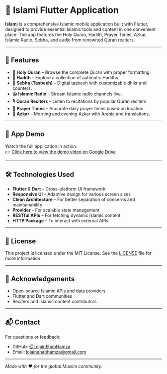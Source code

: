# 📱 Islami Flutter Application

**Islami** is a comprehensive Islamic mobile application built with Flutter, designed to provide essential Islamic tools and content in one convenient place. The app features the Holy Quran, Hadith, Prayer Times, Azkar, Islamic Radio, Sebha, and audio from renowned Quran reciters.

---

## 📌 Features

- 📖 **Holy Quran** – Browse the complete Quran with proper formatting.
- 📜 **Hadith** – Explore a collection of authentic Hadiths.
- 📿 **Sebha (Tasbeeh)** – Digital tasbeeh with customizable dhikr and counters.
- 📻 **Islamic Radio** – Stream Islamic radio channels live.
- 🎙️ **Quran Reciters** – Listen to recitations by popular Quran reciters.
- 🕋 **Prayer Times** – Accurate daily prayer times based on location.
- 🤲 **Azkar** – Morning and evening Azkar with Arabic and translations.

---

## 🎥 App Demo

Watch the full application in action:  
👉 [Click here to view the demo video on Google Drive](https://drive.google.com/file/d/111-svHlir72AQnrJAlfEmyFnXPD2cm9P/view?usp=drive_link)


---

## 🛠️ Technologies Used

- **Flutter** & **Dart** – Cross-platform UI framework
- **Responsive UI** – Adaptive design for various screen sizes
- **Clean Architecture** – For better separation of concerns and maintainability
- **Provider** – For scalable state management
- **RESTful APIs** – For fetching dynamic Islamic content
- **HTTP Package** – To interact with external APIs

---

## 📄 License

This project is licensed under the MIT License. See the [LICENSE](LICENSE) file for more information.

---

## 🙏 Acknowledgements

- Open-source Islamic APIs and data providers
- Flutter and Dart communities
- Reciters and Islamic content contributors

---

## 📬 Contact

For questions or feedback:

- GitHub: [@LojainEhabHamza](https://github.com/LojainEhabHamza)
- Email: lojainehabhamza@gmail.com

---

*Made with ❤️ for the global Muslim community.*
